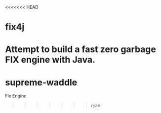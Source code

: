 <<<<<<< HEAD
# fix4j
Attempt to build a fast zero garbage FIX engine with Java.
=======
# supreme-waddle
Fix Engine
>>>>>>> ryan
